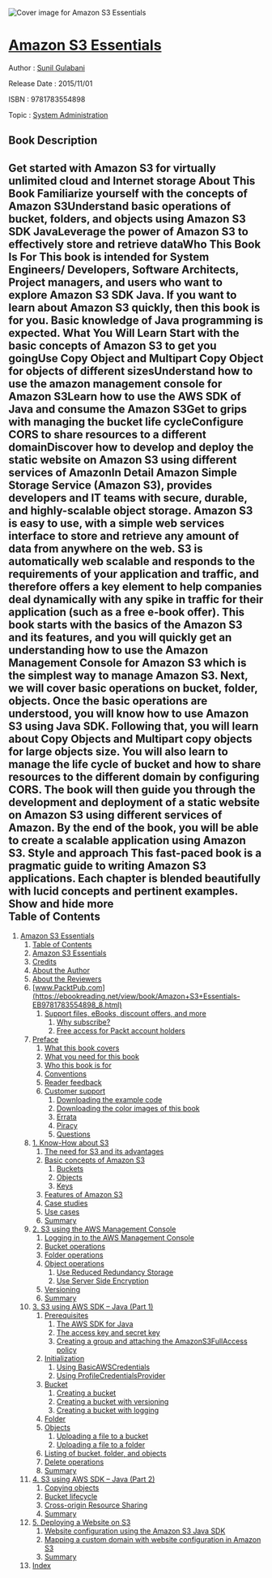 ![Cover image for Amazon S3 Essentials](https://imgdetail.ebookreading.net/cover/cover/system_admin/EB9781783554898.jpg)

[Amazon S3 Essentials](https://ebookreading.net/view/book/Amazon+S3+Essentials-EB9781783554898_1.html "Amazon S3 Essentials")
====================================================================================================================

Author : [Sunil Gulabani](https://ebookreading.net/search/author/Sunil+Gulabani)

Release Date : 2015/11/01

ISBN : 9781783554898

Topic : [System Administration](https://ebookreading.net/search/category/system-administration)

Book Description
-----------------

 Get started with Amazon S3 for virtually unlimited cloud and Internet storage
About This Book
Familiarize yourself with the concepts of Amazon S3Understand basic operations of bucket, folders, and objects using Amazon S3 SDK JavaLeverage the power of Amazon S3 to effectively store and retrieve dataWho This Book Is For
This book is intended for System Engineers/ Developers, Software Architects, Project managers, and users who want to explore Amazon S3 SDK Java. If you want to learn about Amazon S3 quickly, then this book is for you. Basic knowledge of Java programming is expected.
What You Will Learn
Start with the basic concepts of Amazon S3 to get you goingUse Copy Object and Multipart Copy Object for objects of different sizesUnderstand how to use the amazon management console for Amazon S3Learn how to use the AWS SDK of Java and consume the Amazon S3Get to grips with managing the bucket life cycleConfigure CORS to share resources to a different domainDiscover how to develop and deploy the static website on Amazon S3 using different services of AmazonIn Detail
Amazon Simple Storage Service (Amazon S3), provides developers and IT teams with secure, durable, and highly-scalable object storage. Amazon S3 is easy to use, with a simple web services interface to store and retrieve any amount of data from anywhere on the web.
S3 is automatically web scalable and responds to the requirements of your application and traffic, and therefore offers a key element to help companies deal dynamically with any spike in traffic for their application (such as a free e-book offer).
This book starts with the basics of the Amazon S3 and its features, and you will quickly get an understanding how to use the Amazon Management Console for Amazon S3 which is the simplest way to manage Amazon S3. Next, we will cover basic operations on bucket, folder, objects. Once the basic operations are understood, you will know how to use Amazon S3 using Java SDK. Following that, you will learn about Copy Objects and Multipart copy objects for large objects size. You will also learn to manage the life cycle of bucket and how to share resources to the different domain by configuring CORS. The book will then guide you through the development and deployment of a static website on Amazon S3 using different services of Amazon.
By the end of the book, you will be able to create a scalable application using Amazon S3.
Style and approach
This fast-paced book is a pragmatic guide to writing Amazon S3 applications. Each chapter is blended beautifully with lucid concepts and pertinent examples.
        Show and hide more                
Table of Contents
-----------------

1. [Amazon S3 Essentials](https://ebookreading.net/view/book/Amazon+S3+Essentials-EB9781783554898_3.html)
    1. [Table of Contents](https://ebookreading.net/view/book/Amazon+S3+Essentials-EB9781783554898_2.html)
    1. [Amazon S3 Essentials](https://ebookreading.net/view/book/Amazon+S3+Essentials-EB9781783554898_4.html)
    1. [Credits](https://ebookreading.net/view/book/Amazon+S3+Essentials-EB9781783554898_5.html)
    1. [About the Author](https://ebookreading.net/view/book/Amazon+S3+Essentials-EB9781783554898_6.html)
    1. [About the Reviewers](https://ebookreading.net/view/book/Amazon+S3+Essentials-EB9781783554898_7.html)
    1. [www.PacktPub.com](https://ebookreading.net/view/book/Amazon+S3+Essentials-EB9781783554898_8.html)
        1. [Support files, eBooks, discount offers, and more](https://ebookreading.net/view/book/Amazon+S3+Essentials-EB9781783554898_8.html#ch00lvl1sec01)
            1. [Why subscribe?](https://ebookreading.net/view/book/Amazon+S3+Essentials-EB9781783554898_8.html#ch00lvl2sec01)
            1. [Free access for Packt account holders](https://ebookreading.net/view/book/Amazon+S3+Essentials-EB9781783554898_8.html#ch00lvl2sec02)
    1. [Preface](https://ebookreading.net/view/book/Amazon+S3+Essentials-EB9781783554898_9.html)
        1. [What this book covers](https://ebookreading.net/view/book/Amazon+S3+Essentials-EB9781783554898_9.html#ch00lvl1sec02)
        1. [What you need for this book](https://ebookreading.net/view/book/Amazon+S3+Essentials-EB9781783554898_10.html)
        1. [Who this book is for](https://ebookreading.net/view/book/Amazon+S3+Essentials-EB9781783554898_11.html)
        1. [Conventions](https://ebookreading.net/view/book/Amazon+S3+Essentials-EB9781783554898_12.html)
        1. [Reader feedback](https://ebookreading.net/view/book/Amazon+S3+Essentials-EB9781783554898_13.html)
        1. [Customer support](https://ebookreading.net/view/book/Amazon+S3+Essentials-EB9781783554898_14.html)
            1. [Downloading the example code](https://ebookreading.net/view/book/Amazon+S3+Essentials-EB9781783554898_14.html#ch00lvl2sec03)
            1. [Downloading the color images of this book](https://ebookreading.net/view/book/Amazon+S3+Essentials-EB9781783554898_14.html#ch00lvl2sec04)
            1. [Errata](https://ebookreading.net/view/book/Amazon+S3+Essentials-EB9781783554898_14.html#ch00lvl2sec05)
            1. [Piracy](https://ebookreading.net/view/book/Amazon+S3+Essentials-EB9781783554898_14.html#ch00lvl2sec06)
            1. [Questions](https://ebookreading.net/view/book/Amazon+S3+Essentials-EB9781783554898_14.html#ch00lvl2sec07)
    1. [1. Know-How about S3](https://ebookreading.net/view/book/Amazon+S3+Essentials-EB9781783554898_15.html)
        1. [The need for S3 and its advantages](https://ebookreading.net/view/book/Amazon+S3+Essentials-EB9781783554898_15.html#ch01lvl1sec08)
        1. [Basic concepts of Amazon S3](https://ebookreading.net/view/book/Amazon+S3+Essentials-EB9781783554898_16.html)
            1. [Buckets](https://ebookreading.net/view/book/Amazon+S3+Essentials-EB9781783554898_16.html#ch01lvl2sec08)
            1. [Objects](https://ebookreading.net/view/book/Amazon+S3+Essentials-EB9781783554898_16.html#ch01lvl2sec09)
            1. [Keys](https://ebookreading.net/view/book/Amazon+S3+Essentials-EB9781783554898_16.html#ch01lvl2sec10)
        1. [Features of Amazon S3](https://ebookreading.net/view/book/Amazon+S3+Essentials-EB9781783554898_17.html)
        1. [Case studies](https://ebookreading.net/view/book/Amazon+S3+Essentials-EB9781783554898_18.html)
        1. [Use cases](https://ebookreading.net/view/book/Amazon+S3+Essentials-EB9781783554898_19.html)
        1. [Summary](https://ebookreading.net/view/book/Amazon+S3+Essentials-EB9781783554898_20.html)
    1. [2. S3 using the AWS Management Console](https://ebookreading.net/view/book/Amazon+S3+Essentials-EB9781783554898_21.html)
        1. [Logging in to the AWS Management Console](https://ebookreading.net/view/book/Amazon+S3+Essentials-EB9781783554898_21.html#ch02lvl1sec14)
        1. [Bucket operations](https://ebookreading.net/view/book/Amazon+S3+Essentials-EB9781783554898_22.html)
        1. [Folder operations](https://ebookreading.net/view/book/Amazon+S3+Essentials-EB9781783554898_23.html)
        1. [Object operations](https://ebookreading.net/view/book/Amazon+S3+Essentials-EB9781783554898_24.html)
            1. [Use Reduced Redundancy Storage](https://ebookreading.net/view/book/Amazon+S3+Essentials-EB9781783554898_24.html#ch02lvl2sec11)
            1. [Use Server Side Encryption](https://ebookreading.net/view/book/Amazon+S3+Essentials-EB9781783554898_24.html#ch02lvl2sec12)
        1. [Versioning](https://ebookreading.net/view/book/Amazon+S3+Essentials-EB9781783554898_25.html)
        1. [Summary](https://ebookreading.net/view/book/Amazon+S3+Essentials-EB9781783554898_26.html)
    1. [3. S3 using AWS SDK – Java (Part 1)](https://ebookreading.net/view/book/Amazon+S3+Essentials-EB9781783554898_27.html)
        1. [Prerequisites](https://ebookreading.net/view/book/Amazon+S3+Essentials-EB9781783554898_27.html#ch03lvl1sec20)
            1. [The AWS SDK for Java](https://ebookreading.net/view/book/Amazon+S3+Essentials-EB9781783554898_27.html#ch03lvl2sec13)
            1. [The access key and secret key](https://ebookreading.net/view/book/Amazon+S3+Essentials-EB9781783554898_27.html#ch03lvl2sec14)
            1. [Creating a group and attaching the AmazonS3FullAccess policy](https://ebookreading.net/view/book/Amazon+S3+Essentials-EB9781783554898_27.html#ch03lvl2sec15)
        1. [Initialization](https://ebookreading.net/view/book/Amazon+S3+Essentials-EB9781783554898_28.html)
            1. [Using BasicAWSCredentials](https://ebookreading.net/view/book/Amazon+S3+Essentials-EB9781783554898_28.html#ch03lvl2sec16)
            1. [Using ProfileCredentialsProvider](https://ebookreading.net/view/book/Amazon+S3+Essentials-EB9781783554898_28.html#ch03lvl2sec17)
        1. [Bucket](https://ebookreading.net/view/book/Amazon+S3+Essentials-EB9781783554898_29.html)
            1. [Creating a bucket](https://ebookreading.net/view/book/Amazon+S3+Essentials-EB9781783554898_29.html#ch03lvl2sec18)
            1. [Creating a bucket with versioning](https://ebookreading.net/view/book/Amazon+S3+Essentials-EB9781783554898_29.html#ch03lvl2sec19)
            1. [Creating a bucket with logging](https://ebookreading.net/view/book/Amazon+S3+Essentials-EB9781783554898_29.html#ch03lvl2sec20)
        1. [Folder](https://ebookreading.net/view/book/Amazon+S3+Essentials-EB9781783554898_30.html)
        1. [Objects](https://ebookreading.net/view/book/Amazon+S3+Essentials-EB9781783554898_31.html)
            1. [Uploading a file to a bucket](https://ebookreading.net/view/book/Amazon+S3+Essentials-EB9781783554898_31.html#ch03lvl2sec21)
            1. [Uploading a file to a folder](https://ebookreading.net/view/book/Amazon+S3+Essentials-EB9781783554898_31.html#ch03lvl2sec22)
        1. [Listing of bucket, folder, and objects](https://ebookreading.net/view/book/Amazon+S3+Essentials-EB9781783554898_32.html)
        1. [Delete operations](https://ebookreading.net/view/book/Amazon+S3+Essentials-EB9781783554898_33.html)
        1. [Summary](https://ebookreading.net/view/book/Amazon+S3+Essentials-EB9781783554898_34.html)
    1. [4. S3 using AWS SDK – Java (Part 2)](https://ebookreading.net/view/book/Amazon+S3+Essentials-EB9781783554898_35.html)
        1. [Copying objects](https://ebookreading.net/view/book/Amazon+S3+Essentials-EB9781783554898_35.html#ch04lvl1sec28)
        1. [Bucket lifecycle](https://ebookreading.net/view/book/Amazon+S3+Essentials-EB9781783554898_36.html)
        1. [Cross-origin Resource Sharing](https://ebookreading.net/view/book/Amazon+S3+Essentials-EB9781783554898_37.html)
        1. [Summary](https://ebookreading.net/view/book/Amazon+S3+Essentials-EB9781783554898_38.html)
    1. [5. Deploying a Website on S3](https://ebookreading.net/view/book/Amazon+S3+Essentials-EB9781783554898_39.html)
        1. [Website configuration using the Amazon S3 Java SDK](https://ebookreading.net/view/book/Amazon+S3+Essentials-EB9781783554898_39.html#ch05lvl1sec32)
        1. [Mapping a custom domain with website configuration in Amazon S3](https://ebookreading.net/view/book/Amazon+S3+Essentials-EB9781783554898_40.html)
        1. [Summary](https://ebookreading.net/view/book/Amazon+S3+Essentials-EB9781783554898_41.html)
    1. [Index](https://ebookreading.net/view/book/Amazon+S3+Essentials-EB9781783554898_42.html)
